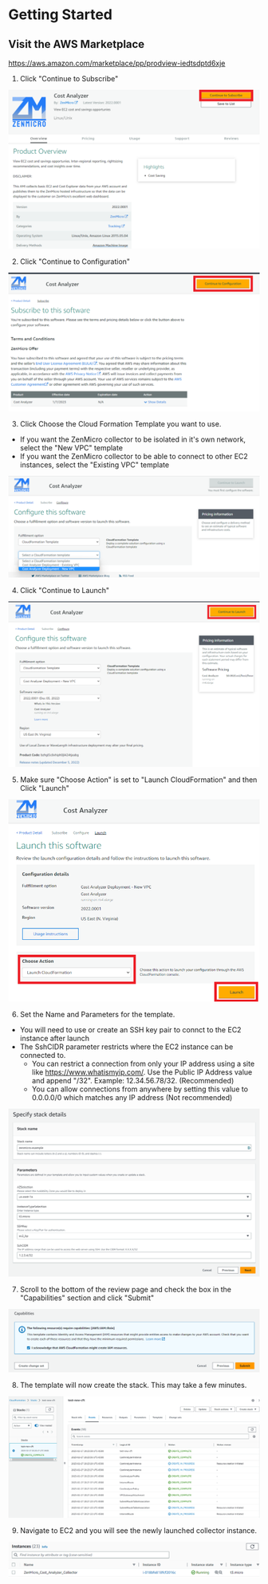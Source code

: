 # Getting Started

## Visit the AWS Marketplace

https://aws.amazon.com/marketplace/pp/prodview-iedtsdptd6xje


1. Click "Continue to Subscribe"

![Alt Text](/img/marketplace.png)



2. Click "Continue to Configuration"

![Alt Text](/img/marketplace-config.png)



3. Click Choose the Cloud Formation Template you want to use.

* If you want the ZenMicro collector to be isolated in it's own network, select the "New VPC" template
* If you want the ZenMicro collector to be able to connect to other EC2 instances, select the "Existing VPC" template

![Alt Text](/img/choose-cft.png)



4. Click "Continue to Launch"

![Alt Text](/img/launch2.png)



5. Make sure "Choose Action" is set to "Launch CloudFormation" and then Click "Launch"

![Alt Text](/img/launch3.png)



6. Set the Name and Parameters for the template.

* You will need to use or create an SSH key pair to connct to the EC2 instance after launch
* The SshCIDR parameter restricts where the EC2 instance can be connected to.
    * You can restrict a connection from only your IP address using a site like https://www.whatismyip.com/. Use the Public IP Address value and append "/32". Example: 12.34.56.78/32. (Recommended)
    * You can allow connections from anywhere by setting this value to 0.0.0.0/0 which matches any IP address (Not recommended)

![Alt Text](/img/set-parameters.png)



7. Scroll to the bottom of the review page and check the box in the "Capabilities" section and click "Submit"

![Alt Text](/img/capabilities.png)



8. The template will now create the stack. This may take a few minutes.

![Alt Text](/img/complete.png)



9. Navigate to EC2 and you will see the newly launched collector instance.

![Alt Text](/img/instances.png)